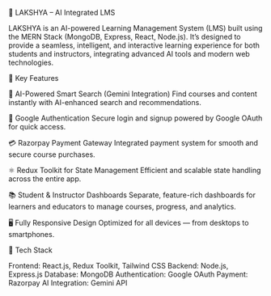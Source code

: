 🎯 LAKSHYA – AI Integrated LMS

LAKSHYA is an AI-powered Learning Management System (LMS) built using the MERN Stack (MongoDB, Express, React, Node.js).
It’s designed to provide a seamless, intelligent, and interactive learning experience for both students and instructors, integrating advanced AI tools and modern web technologies.

🚀 Key Features

🧠 AI-Powered Smart Search (Gemini Integration)
Find courses and content instantly with AI-enhanced search and recommendations.

🔐 Google Authentication
Secure login and signup powered by Google OAuth for quick access.

💳 Razorpay Payment Gateway
Integrated payment system for smooth and secure course purchases.

⚛️ Redux Toolkit for State Management
Efficient and scalable state handling across the entire app.

📚 Student & Instructor Dashboards
Separate, feature-rich dashboards for learners and educators to manage courses, progress, and analytics.

🖥️ Fully Responsive Design
Optimized for all devices — from desktops to smartphones.

🧩 Tech Stack

Frontend: React.js, Redux Toolkit, Tailwind CSS
Backend: Node.js, Express.js
Database: MongoDB
Authentication: Google OAuth
Payment: Razorpay
AI Integration: Gemini API
